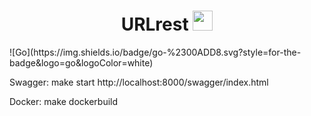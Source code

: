 <h1 align="center">URLrest
<img src="https://img.shields.io/badge/:badgeContent?style=plastic&label=Go&color=red
" height="32"/></h1> ![Go](https://img.shields.io/badge/go-%2300ADD8.svg?style=for-the-badge&logo=go&logoColor=white)


Swagger: 
make start
http://localhost:8000/swagger/index.html

Docker: 
make dockerbuild

